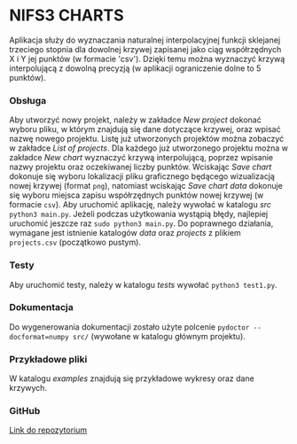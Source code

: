 # NIFS3 CHARTS
Aplikacja służy do wyznaczania naturalnej interpolacyjnej funkcji sklejanej trzeciego stopnia dla dowolnej krzywej zapisanej jako ciąg współrzędnych X i Y jej punktów (w formacie 'csv'). Dzięki temu można wyznaczyć krzywą interpolującą z dowolną precyzją (w aplikacji ograniczenie dolne to 5 punktów).

### Obsługa
Aby utworzyć nowy projekt, należy w zakładce *New project* dokonać wyboru pliku, w którym znajdują się dane dotyczące krzywej, oraz wpisać nazwę nowego projektu. Listę już utworzonych projektów można zobaczyć w zakładce *List of projects*. Dla każdego już utworzonego projektu można w zakładce *New chart* wyznaczyć krzywą interpolującą, poprzez wpisanie nazwy projektu oraz oczekiwanej liczby punktów. Wciskając *Save chart* dokonuje się wyboru lokalizacji pliku graficznego będącego wizualizacją nowej krzywej (format `png`), natomiast wciskając *Save chart data* dokonuje się wyboru miejsca zapisu współrzędnych punktów nowej krzywej (w formacie `csv`).
Aby uruchomić aplikację, należy wywołać w katalogu *src* `python3 main.py`. Jeżeli podczas użytkowania wystąpią błędy, najlepiej uruchomić jeszcze raz `sudo python3 main.py`.
Do poprawnego działania, wymagane jest istnienie katalogów *data* oraz *projects* z plikiem `projects.csv` (początkowo pustym).

### Testy
Aby uruchomić testy, należy w katalogu *tests* wywołać `python3 test1.py`.

### Dokumentacja
Do wygenerowania dokumentacji zostało użyte polcenie `pydoctor --docformat=numpy src/` (wywołane w katalogu głównym projektu).

### Przykładowe pliki
W katalogu *examples* znajdują się przykładowe wykresy oraz dane krzywych.

### GitHub
<a href="https://github.com/michalk33/NIFS3-CHARTS">Link do repozytorium</a>
